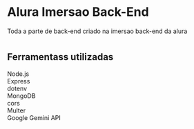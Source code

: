 # Alura Imersao Back-End
Toda a parte de back-end criado na imersao back-end da alura
#

## Ferramentass utilizadas

Node.js <br>
Express <br>
dotenv <br>
MongoDB <br>
cors <br>
Multer <br>
Google Gemini API <br>
